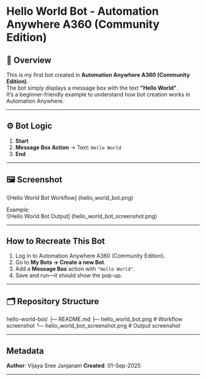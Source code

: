 # Hello World Bot - Automation Anywhere A360 (Community Edition)

## 📌 Overview
This is my first bot created in **Automation Anywhere A360 (Community Edition)**.  
The bot simply displays a message box with the text **"Hello World"**.  
It’s a beginner-friendly example to understand how bot creation works in Automation Anywhere.

---

## ⚙️ Bot Logic
1. **Start**  
2. **Message Box Action** → Text: `Hello World`  
3. **End**

---

## 🖼️ Screenshot
![Hello World Bot Workflow] (hello_world_bot.png) 

Example:  
![Hello World Bot Output] (hello_world_bot_screenshot.png)

---

## How to Recreate This Bot  
1. Log in to Automation Anywhere A360 (Community Edition).  
2. Go to **My Bots → Create a new Bot**.  
3. Add a **Message Box** action with `"Hello World"`.  
4. Save and run—it should show the pop-up.

---

## 🗂️ Repository Structure
hello-world-bot/
├─ README.md
├─ hello_world_bot.png # Workflow screenshot
└─ hello_world_bot_screenshot.png # Output screenshot

---

## Metadata  
**Author**: Vijaya Sree Janjanam
**Created**: 01-Sep-2025

---
